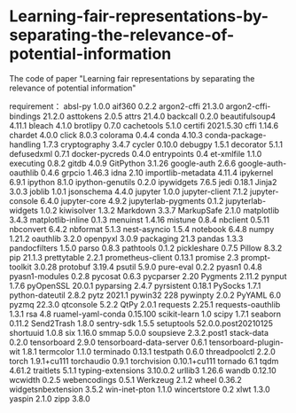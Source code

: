 # Learning-fair-representations-by-separating-the-relevance-of-potential-information
The code of paper "Learning fair representations by separating the relevance of potential information"

requirement：
absl-py                 1.0.0
aif360                  0.2.2
argon2-cffi             21.3.0
argon2-cffi-bindings    21.2.0
asttokens               2.0.5
attrs                   21.4.0
backcall                0.2.0
beautifulsoup4          4.11.1
bleach                  4.1.0
brotlipy                0.7.0
cachetools              5.1.0
certifi                 2021.5.30
cffi                    1.14.6
chardet                 4.0.0
click                   8.0.3
colorama                0.4.4
conda                   4.10.3
conda-package-handling  1.7.3
cryptography            3.4.7
cycler                  0.10.0
debugpy                 1.5.1
decorator               5.1.1
defusedxml              0.7.1
docker-pycreds          0.4.0
entrypoints             0.4
et-xmlfile              1.1.0
executing               0.8.2
gitdb                   4.0.9
GitPython               3.1.26
google-auth             2.6.6
google-auth-oauthlib    0.4.6
grpcio                  1.46.3
idna                    2.10
importlib-metadata      4.11.4
ipykernel               6.9.1
ipython                 8.1.0
ipython-genutils        0.2.0
ipywidgets              7.6.5
jedi                    0.18.1
Jinja2                  3.0.3
joblib                  1.0.1
jsonschema              4.4.0
jupyter                 1.0.0
jupyter-client          7.1.2
jupyter-console         6.4.0
jupyter-core            4.9.2
jupyterlab-pygments     0.1.2
jupyterlab-widgets      1.0.2
kiwisolver              1.3.2
Markdown                3.3.7
MarkupSafe              2.1.0
matplotlib              3.4.3
matplotlib-inline       0.1.3
menuinst                1.4.16
mistune                 0.8.4
nbclient                0.5.11
nbconvert               6.4.2
nbformat                5.1.3
nest-asyncio            1.5.4
notebook                6.4.8
numpy                   1.21.2
oauthlib                3.2.0
openpyxl                3.0.9
packaging               21.3
pandas                  1.3.3
pandocfilters           1.5.0
parso                   0.8.3
pathtools               0.1.2
pickleshare             0.7.5
Pillow                  8.3.2
pip                     21.1.3
prettytable             2.2.1
prometheus-client       0.13.1
promise                 2.3
prompt-toolkit          3.0.28
protobuf                3.19.4
psutil                  5.9.0
pure-eval               0.2.2
pyasn1                  0.4.8
pyasn1-modules          0.2.8
pycosat                 0.6.3
pycparser               2.20
Pygments                2.11.2
pynput                  1.7.6
pyOpenSSL               20.0.1
pyparsing               2.4.7
pyrsistent              0.18.1
PySocks                 1.7.1
python-dateutil         2.8.2
pytz                    2021.1
pywin32                 228
pywinpty                2.0.2
PyYAML                  6.0
pyzmq                   22.3.0
qtconsole               5.2.2
QtPy                    2.0.1
requests                2.25.1
requests-oauthlib       1.3.1
rsa                     4.8
ruamel-yaml-conda       0.15.100
scikit-learn            1.0
scipy                   1.7.1
seaborn                 0.11.2
Send2Trash              1.8.0
sentry-sdk              1.5.5
setuptools              52.0.0.post20210125
shortuuid               1.0.8
six                     1.16.0
smmap                   5.0.0
soupsieve               2.3.2.post1
stack-data              0.2.0
tensorboard             2.9.0
tensorboard-data-server 0.6.1
tensorboard-plugin-wit  1.8.1
termcolor               1.1.0
terminado               0.13.1
testpath                0.6.0
threadpoolctl           2.2.0
torch                   1.9.1+cu111
torchaudio              0.9.1
torchvision             0.10.1+cu111
tornado                 6.1
tqdm                    4.61.2
traitlets               5.1.1
typing-extensions       3.10.0.2
urllib3                 1.26.6
wandb                   0.12.10
wcwidth                 0.2.5
webencodings            0.5.1
Werkzeug                2.1.2
wheel                   0.36.2
widgetsnbextension      3.5.2
win-inet-pton           1.1.0
wincertstore            0.2
xlwt                    1.3.0
yaspin                  2.1.0
zipp                    3.8.0

